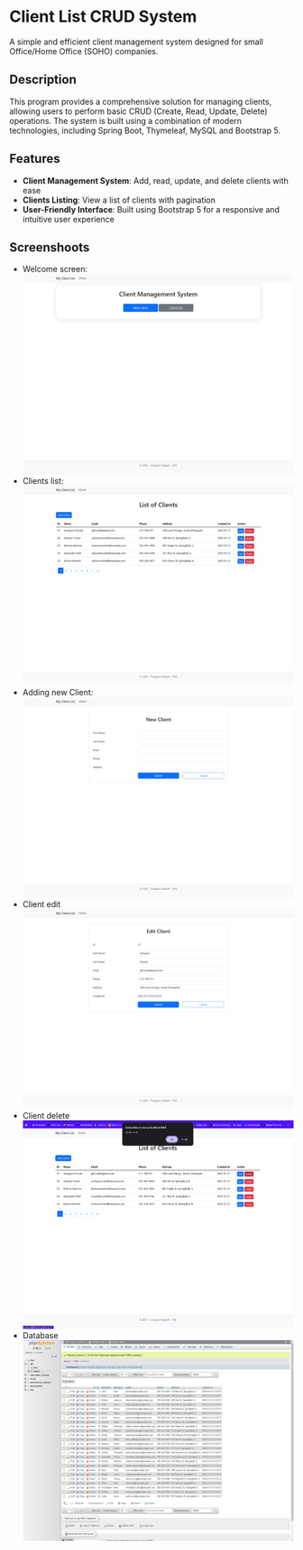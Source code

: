 # Client List CRUD System

A simple and efficient client management system designed for small Office/Home Office (SOHO) companies.

## Description

This program provides a comprehensive solution for managing clients, allowing users to perform basic CRUD (Create, Read, Update, Delete) operations. The system is built using a combination of modern technologies, including Spring Boot, Thymeleaf, MySQL and Bootstrap 5.

## Features

* **Client Management System**: Add, read, update, and delete clients with ease
* **Clients Listing**: View a list of clients with pagination
* **User-Friendly Interface**: Built using Bootstrap 5 for a responsive and intuitive user experience

## Screenshoots
* Welcome screen:
![Welcome screen](/screenshoots/Welcome-screenshoot.png?raw=true "Welcome screen")
* Clients list:
![Client list](/screenshoots/client_list-screenshoot.png?raw=true "Invoice list")
* Adding new Client:
![Adding new Client](/screenshoots/new_client-screenshoot.png?raw=true "Adding new invoice")
* Client edit
![Client edit](/screenshoots/edit_client-screenshoot.png?raw=true "Invoice edit")
* Client delete
![Client edit](/screenshoots/delete_client-screenshoot.png?raw=true "Invoice edit")
* Database
![Database](/screenshoots/db-screenshoot.png?raw=true "Invoice edit")
